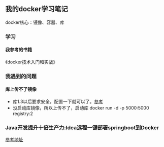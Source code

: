 ## 我的docker学习笔记
docker核心：镜像、容器、库
### 学习
#### 我参考的书籍
《docker技术入门和实战》
### 我遇到的问题
#### 库上传不了镜像
- 库1.3以后要求安全，配置一下就可以了。[参考](https://blog.csdn.net/caohongshuang/article/details/85320939)
- 没启动库镜像，所以上传不了，启动库 docker run -d -p 5000:5000 registry:2

### Java开发提升十倍生产力:Idea远程一键部署springboot到Docker
[参考地址](https://juejin.im/post/6844903865192562696)